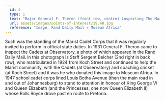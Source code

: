 ```yaml
---
  id: 5
  type: 1
  text: "Major General F. Theron (front row, centre) inspecting The Marist Cadet Corps at ‘Obs’, 1931. The tall structure behind the trees is the tower above the tunnel that runs between the Main Quad and The Memorial Chapel."
  url: assets/images/points-of-interest/19.48.jpg
  reference: "Image: Rand Daily Mail / Museum Africa"
---
```

Such was the standing of the Marist Cadet Corps that it was regularly invited to perform in official state duties. In 1931 General F. Theron came to inspect the Cadets at Observatory, a photo of which appeared in the Rand Daily Mail. In this photograph is Staff Sergent Belcher (2nd right in back row), who matriculated in 1924 from Koch Street and continued to help the Marist community, with the Cadets (at Observatory) and coaching cricket (at Koch Street) and it was he who donated this image to Museum Africa.  In 1947 school cadet corps lined Louis Botha Avenue (then the main road in and out of Johannesburg) to stand to attention in honour of King George VI and Queen Elizabeth (and the Princesses, one now Queen Elizabeth II) whose Rolls Royce drove past en route to Pretoria.

